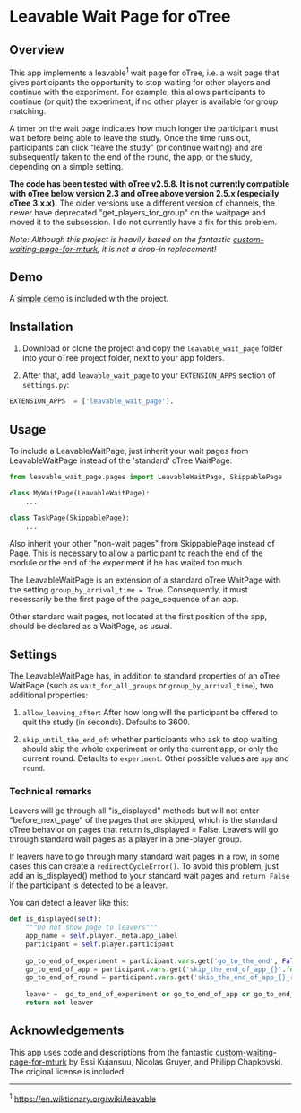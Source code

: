 # Leavable Wait Page for oTree

## Overview
This app implements a leavable<sup>1</sup> wait page for oTree, i.e. a wait page that gives participants the opportunity to stop waiting for other players and continue with the experiment. For example, this allows participants to continue (or quit) the experiment, if no other player is available for group matching.

A timer on the wait page indicates how much longer the participant must wait before being able to leave the study. Once the time runs out, participants can click “leave the study” (or continue waiting) and are subsequently taken to the end of the round, the app, or the study, depending on a simple setting.

**The code has been tested with oTree v2.5.8. It is not currently compatible with oTree below version 2.3 and oTree above version 2.5.x (especially oTree 3.x.x).** The older versions use a different version of channels, the newer have deprecated "get_players_for_group" on the waitpage and moved it to the subsession. I do not currently have a fix for this problem.

_Note: Although this project is heavily based on the fantastic [custom-waiting-page-for-mturk](https://github.com/chapkovski/custom-waiting-page-for-mturk), it is not a drop-in replacement!_

## Demo
A [simple demo](https://leavable-wait-page.herokuapp.com) is included with the project.

## Installation
1. Download or clone the project and copy the ``leavable_wait_page`` folder into your oTree project folder, next to your app folders. 

2. After that, add ``leavable_wait_page`` to your ``EXTENSION_APPS`` section of ``settings.py``:
```python
EXTENSION_APPS  = ['leavable_wait_page'].
```

## Usage
To include a LeavableWaitPage, just inherit your wait pages from LeavableWaitPage instead of the 'standard' oTree WaitPage:
```python
from leavable_wait_page.pages import LeavableWaitPage, SkippablePage

class MyWaitPage(LeavableWaitPage):
    ...
   
class TaskPage(SkippablePage):
    ...
```
Also inherit your other "non-wait pages" from SkippablePage instead of Page. This is necessary to allow a participant to reach the end of the module or the end of the experiment if he has waited too much.

The LeavableWaitPage is an extension of a standard oTree WaitPage with the setting ``group_by_arrival_time = True``. Consequently, it must necessarily be the first page of the page_sequence of an app.

Other standard wait pages, not located at the first position of the app, should be declared as a WaitPage, as usual.

## Settings
The LeavableWaitPage has, in addition to standard properties of an oTree WaitPage (such as ``wait_for_all_groups`` or ``group_by_arrival_time``), two additional properties:

1. ``allow_leaving_after``: After how long will the participant be offered to quit the study (in seconds). Defaults to 3600.

2. ``skip_until_the_end_of``: whether participants who ask to stop waiting should skip the whole experiment or only the current app, or only the current round. Defaults to ``experiment``. Other possible values are ``app`` and ``round``.


### Technical remarks
Leavers will go through all "is_displayed" methods but will not enter "before_next_page" of the pages that are skipped, which is the standard oTree behavior on pages that return is_displayed = False. Leavers will go through standard wait pages as a player in a one-player group.

If leavers have to go through many standard wait pages in a row,
in some cases this can create a ``redirectCycleError()``. To avoid this problem, just add an is_displayed() method to your standard wait pages and ``return False`` if the participant is detected to be a leaver.

You can detect a leaver like this:
```python
def is_displayed(self):
    """Do not show page to leavers"""
    app_name = self.player._meta.app_label
    participant = self.player.participant
    
    go_to_end_of_experiment = participant.vars.get('go_to_the_end', False)
    go_to_end_of_app = participant.vars.get('skip_the_end_of_app_{}'.format(app_name), False)
    go_to_end_of_round = participant.vars.get('skip_the_end_of_app_{}_round_{}'.format(app_name, self.round_number), False)
    
    leaver =  go_to_end_of_experiment or go_to_end_of_app or go_to_end_of_round
    return not leaver
```

## Acknowledgements
This app uses code and descriptions from the fantastic [custom-waiting-page-for-mturk](https://github.com/chapkovski/custom-waiting-page-for-mturk) by Essi Kujansuu, Nicolas Gruyer, and Philipp Chapkovski. The original license is included.

____________________________________________________
<sup>1</sup> https://en.wiktionary.org/wiki/leavable